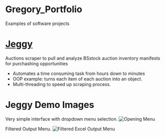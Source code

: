 # Gregory_Portfolio
Examples of software projects
# [Jeggy](https://github.com/AmunCode/Jeggy.git)
Auctions scraper to pull and analyze BSstock auction inventory manifests for purchashing opportunities

- Automates a time consuming task from hours down to minutes
- OOP example: turns each item of each auction into an object. 
- Multi-threading to speed up scraping process. 
# Jeggy Demo Images
Very simple interface with dropdown menu selection. 
![Opening Menu](https://user-images.githubusercontent.com/55643060/150057725-dc15fa99-da7a-4481-8a09-0cd3e919df7f.png)

Filtered Output Menu.
![Filtered Excel Output Menu](https://user-images.githubusercontent.com/55643060/150058491-51645fe3-c36a-4ad5-8df7-8ba699af7a2e.png)
